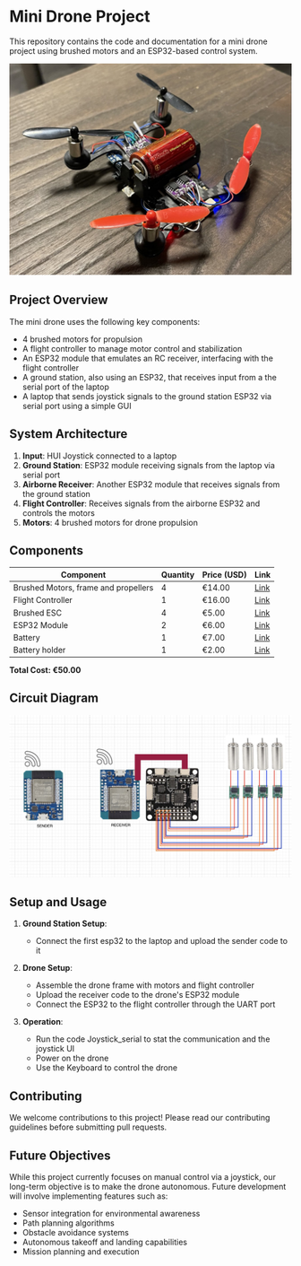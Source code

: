 # Mini Drone Project

This repository contains the code and documentation for a mini drone project using brushed motors and an ESP32-based control system.

![Mini quadcopter](images/drone-img.jpg)

## Project Overview

The mini drone uses the following key components:
- 4 brushed motors for propulsion
- A flight controller to manage motor control and stabilization
- An ESP32 module that emulates an RC receiver, interfacing with the flight controller
- A ground station, also using an ESP32, that receives input from a the serial port of the laptop
- A laptop that sends joystick signals to the ground station ESP32 via serial port using a simple GUI

## System Architecture

1. **Input**: HUI Joystick connected to a laptop
2. **Ground Station**: ESP32 module receiving signals from the laptop via serial port
3. **Airborne Receiver**: Another ESP32 module that receives signals from the ground station
4. **Flight Controller**: Receives signals from the airborne ESP32 and controls the motors
5. **Motors**: 4 brushed motors for drone propulsion

## Components

| Component | Quantity | Price (USD) | Link |
|-----------|----------|-------------|------|
| Brushed Motors, frame and propellers | 4 | €14.00 | [Link](https://www.aliexpress.com/item/32776829828.html?spm=a2g0o.order_list.order_list_main.166.218f3696a4j7cG) |
| Flight Controller | 1 | €16.00| [Link](https://www.aliexpress.com/item/1005005253184101.html?spm=a2g0o.order_list.order_list_main.152.218f3696a4j7cG) |
| Brushed ESC | 4 | €5.00 | [Link](https://it.aliexpress.com/item/1005007060330812.html?spm=a2g0o.order_list.order_list_main.131.218f3696a4j7cG&gatewayAdapt=glo2ita) |
| ESP32 Module | 2 | €6.00 | [Link](https://www.aliexpress.com/item/32858054775.html?spm=a2g0o.order_list.order_list_main.147.218f3696a4j7cG) |
| Battery | 1 | €7.00 | [Link](https://www.amazon.de/-/en/dp/B07KWDPP7W) |
| Battery holder | 1 | €2.00 | [Link](https://www.aliexpress.com/item/1005001346705221.html?spm=a2g0o.order_list.order_list_main.156.218f3696a4j7cG) |

**Total Cost: €50.00**

## Circuit Diagram

![Circuit Diagram](images/Architecture.jpg)

## Setup and Usage

1. **Ground Station Setup**:
   - Connect the first esp32 to the laptop and upload the sender code to it

2. **Drone Setup**:
   - Assemble the drone frame with motors and flight controller
   - Upload the receiver code to the drone's ESP32 module
   - Connect the ESP32 to the flight controller through the UART port

3. **Operation**:
   - Run the code Joystick_serial to stat the communication and the joystick UI
   - Power on the drone
   - Use the Keyboard to control the drone

## Contributing

We welcome contributions to this project! Please read our contributing guidelines before submitting pull requests.

## Future Objectives

While this project currently focuses on manual control via a joystick, our long-term objective is to make the drone autonomous. Future development will involve implementing features such as:

- Sensor integration for environmental awareness
- Path planning algorithms
- Obstacle avoidance systems
- Autonomous takeoff and landing capabilities
- Mission planning and execution
